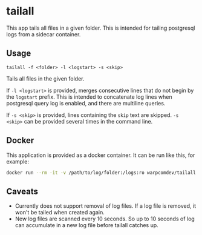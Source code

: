 # tailall

This app tails all files in a given folder. This is intended for tailing postgresql logs from a sidecar container.

## Usage

`tailall -f <folder> -l <logstart> -s <skip>`

Tails all files in the given folder.

If `-l <logstart>` is provided, merges consecutive lines that do not begin by the `logstart` prefix. This is intended to concatenate log lines when postgresql query log is enabled, and there are multiline queries.

If `-s <skip>` is provided, lines containing the `skip` text are skipped. `-s <skip>` can be provided several times in the command line.

## Docker

This application is provided as a docker container. It can be run like this, for example:

```bash
docker run --rm -it -v /path/to/log/folder:/logs:ro warpcomdev/tailall:latest -f /logs
```

## Caveats

- Currently does not support removal of log files. If a log file is removed, it won't be tailed when created again.
- New log files are scanned every 10 seconds. So up to 10 seconds of log can accumulate in a new log file before tailall catches up.
